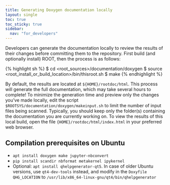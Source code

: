 ```yaml
---
title: Generating Doxygen documentation locally
layout: single
toc: true
toc_sticky: true
sidebar:
  nav: "for_developers"
---
```


Developers can generate the documentation locally to review the results of their changes
before committing them to the repository. First build (and optionally install) ROOT, then the process is as follows:

{% highlight sh %}
$ cd <root_sources>/documentation/doxygen
$ source <root_install_or_build_location>/bin/thisroot.sh
$ make
{% endhighlight %}

By default, the results are located at `${HOME}/rootdoc/html`. This process will generate
the full documentation, which may take several hours to complete! To minimize the generation
time and preview only the changes you’ve made locally, edit the script
`$ROOTSYS/documentation/doxygen/makeinput.sh` to limit the number of input files being scanned.
Typically, you should keep only the folder(s) containing the documentation you are
currently working on. To view the results of this local build, open the file
`{HOME}/rootdoc/html/index.html` in your preferred web browser.

## Compilation prerequisites on Ubuntu
- `apt install doxygen make jupyter-nbconvert`
- `pip install scandir nbformat metakernel ipykernel`
- Optional: `apt install qhelpgenerator-qt5`. In case of older Ubuntu versions, use `qt4-dev-tools`
instead, and modify in the `Doxyfile` `QHG_LOCATION` to
`/usr/lib/x86_64-linux-gnu/qt4/bin/qhelpgenerator`
